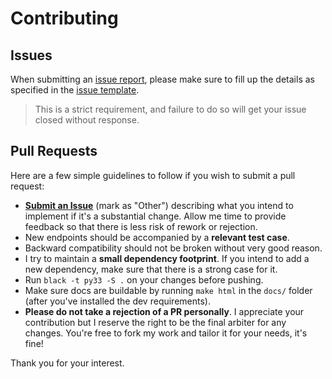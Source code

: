 # Contributing

## Issues

When submitting an [issue report](https://github.com/breuerfelix/instapi/issues/new), please make sure to fill up the details as specified in the [issue template](.github/ISSUE_TEMPLATE.md).

> This is a strict requirement, and failure to do so will get your issue closed without response.

## Pull Requests

Here are a few simple guidelines to follow if you wish to submit a pull request:

- [**Submit an Issue**](https://github.com/breuerfelix/instapi/issues/new) (mark as "Other") describing what you intend to implement if it's a substantial change. Allow me time to provide feedback so that there is less risk of rework or rejection.
- New endpoints should be accompanied by a **relevant test case**.
- Backward compatibility should not be broken without very good reason.
- I try to maintain a **small dependency footprint**. If you intend to add a new dependency, make sure that there is a strong case for it.
- Run ``black -t py33 -S .`` on your changes before pushing.
- Make sure docs are buildable by running ``make html`` in the ``docs/`` folder (after you've installed the dev requirements).
- **Please do not take a rejection of a PR personally**. I appreciate your contribution but I reserve the right to be the final arbiter for any changes. You're free to fork my work and tailor it for your needs, it's fine!

Thank you for your interest.

